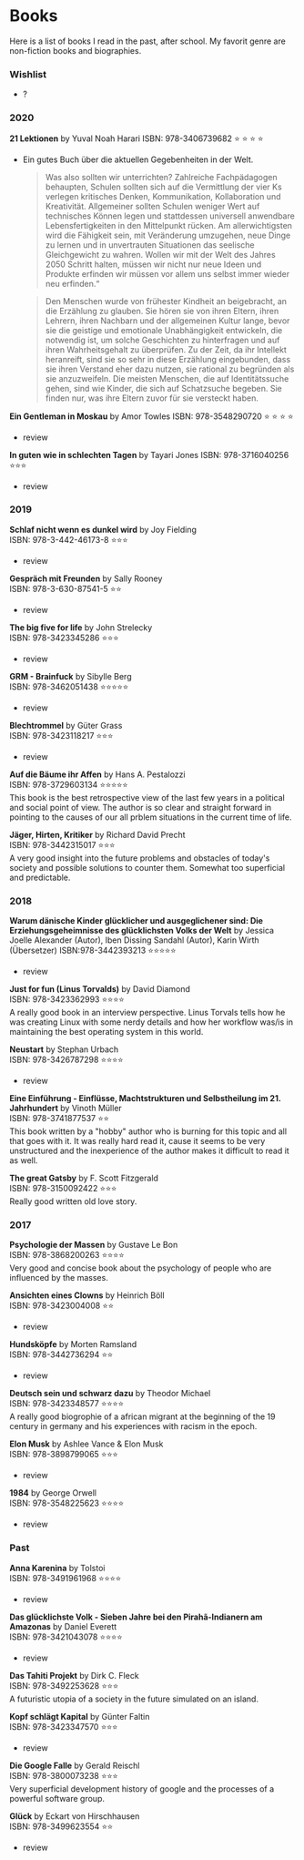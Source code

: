 # Books

Here is a list of books I read in the past, after school. My favorit genre are non-fiction books and biographies.

### Wishlist

* ?

### 2020

**21 Lektionen** by Yuval Noah Harari
ISBN: 978-3406739682 ⭐ ⭐ ⭐ ⭐

* Ein gutes Buch über die aktuellen Gegebenheiten in der Welt. 

  > Was also sollten wir unterrichten?  Zahlreiche Fachpädagogen behaupten, Schulen sollten sich auf die Vermittlung der vier Ks verlegen kritisches Denken, Kommunikation, Kollaboration und Kreativität. Allgemeiner sollten Schulen weniger Wert auf technisches Können legen und stattdessen universell anwendbare Lebensfertigkeiten in den Mittelpunkt rücken. Am allerwichtigsten wird die Fähigkeit sein, mit Veränderung umzugehen, neue Dinge zu lernen und in unvertrauten Situationen das seelische Gleichgewicht zu wahren. Wollen wir mit der Welt des Jahres 2050 Schritt halten, müssen wir nicht nur neue Ideen und Produkte erfinden wir müssen vor allem uns selbst immer wieder neu erfinden.“

  > Den Menschen wurde von frühester Kindheit an beigebracht, an die Erzählung zu glauben. Sie hören sie von ihren Eltern, ihren Lehrern, ihren Nachbarn und der allgemeinen Kultur lange, bevor sie die geistige und emotionale Unabhängigkeit entwickeln, die notwendig ist, um solche Geschichten zu hinterfragen und auf ihren Wahrheitsgehalt zu überprüfen. Zu der Zeit, da ihr Intellekt heranreift, sind sie so sehr in diese Erzählung eingebunden, dass sie ihren Verstand eher dazu nutzen, sie rational zu begründen als sie anzuzweifeln. Die meisten Menschen, die auf ldentitätssuche gehen, sind wie Kinder, die sich auf Schatzsuche begeben. Sie finden nur, was ihre Eltern zuvor für sie versteckt haben.

**Ein Gentleman in Moskau** by Amor Towles 
ISBN: 978-3548290720 ⭐ ⭐ ⭐ ⭐

* review

**In guten wie in schlechten Tagen** by Tayari Jones 
ISBN: 978-3716040256 ⭐⭐⭐

* review

### 2019

**Schlaf nicht wenn es dunkel wird** by Joy Fielding\
ISBN: 978-3-442-46173-8 ⭐⭐⭐

* review

**Gespräch mit Freunden** by Sally Rooney\
ISBN: 978-3-630-87541-5 ⭐⭐

* review

**The big five for life** by John Strelecky\
ISBN: 978-3423345286 ⭐⭐⭐

* review

**GRM - Brainfuck** by Sibylle Berg\
ISBN: 978-3462051438 ⭐⭐⭐⭐⭐

* review

**Blechtrommel** by Güter Grass\
ISBN: 978-3423118217 ⭐⭐⭐

* review

**Auf die Bäume ihr Affen** by Hans A. Pestalozzi\
ISBN: 978-3729603134 ⭐⭐⭐⭐⭐\
This book is the best retrospective view of the last few years in a political and social point of view. The author is so clear and straight forward in pointing to the causes of our all prblem situations in the current time of life.

**Jäger, Hirten, Kritiker** by Richard David Precht\
ISBN: 978-3442315017 ⭐⭐⭐\
A very good insight into the future problems and obstacles of today's society and possible solutions to counter them. Somewhat too superficial and predictable.

### 2018

**Warum dänische Kinder glücklicher und ausgeglichener sind: Die Erziehungsgeheimnisse des glücklichsten Volks der Welt** by Jessica Joelle Alexander (Autor), Iben Dissing Sandahl (Autor), Karin Wirth (Übersetzer) ISBN:978-3442393213 ⭐⭐⭐⭐⭐

* review

**Just for fun (Linus Torvalds)** by David Diamond\
ISBN: 978-3423362993 ⭐⭐⭐⭐\
A really good book in an interview perspective. Linus Torvals tells how he was creating Linux with some nerdy details and how her workflow was/is in maintaining the best operating system in this world.

**Neustart** by Stephan Urbach\
ISBN: 978-3426787298 ⭐⭐⭐⭐

* review

**Eine Einführung - Einflüsse, Machtstrukturen und Selbstheilung im 21. Jahrhundert** by Vinoth Müller\
ISBN: 978-3741877537 ⭐⭐\
This book written by a "hobby" author who is burning for this topic and all that goes with it. It was really hard read it, cause it seems to be very unstructured and the inexperience of the author makes it difficult to read it as well.

**The great Gatsby** by F. Scott Fitzgerald\
ISBN: 978-3150092422 ⭐⭐⭐\
Really good written old love story.

### 2017

**Psychologie der Massen** by Gustave Le Bon\
ISBN: 978-3868200263 ⭐⭐⭐⭐\
Very good and concise book about the psychology of people who are influenced by the masses.

**Ansichten eines Clowns** by Heinrich Böll\
ISBN: 978-3423004008 ⭐⭐

* review

**Hundsköpfe** by Morten Ramsland\
ISBN: 978-3442736294 ⭐⭐

* review

**Deutsch sein und schwarz dazu** by Theodor Michael\
ISBN: 978-3423348577 ⭐⭐⭐⭐\
A really good biogrophie of a african migrant at the beginning of the 19 century in germany and his experiences with racism in the epoch.

**Elon Musk** by Ashlee Vance & Elon Musk\
ISBN: 978-3898799065 ⭐⭐⭐

* review

**1984** by George Orwell\
ISBN: 978-3548225623 ⭐⭐⭐⭐

* review

### Past

**Anna Karenina** by Tolstoi\
ISBN: 978-3491961968 ⭐⭐⭐⭐

* review

**Das glücklichste Volk - Sieben Jahre bei den Pirahã-Indianern am Amazonas** by Daniel Everett\
ISBN: 978-3421043078 ⭐⭐⭐⭐

* review

**Das Tahiti Projekt** by Dirk C. Fleck\
ISBN: 978-3492253628 ⭐⭐⭐\
A futuristic utopia of a society in the future simulated on an island.

**Kopf schlägt Kapital** by Günter Faltin\
ISBN: 978-3423347570 ⭐⭐⭐

* review

**Die Google Falle** by Gerald Reischl\
ISBN: 978-3800073238 ⭐⭐⭐\
Very superficial development history of google and the processes of a powerful software group.

**Glück** by Eckart von Hirschhausen\
ISBN: 978-3499623554 ⭐⭐

* review
